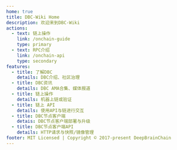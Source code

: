 ```yaml
---
home: true
title: DBC-Wiki Home
description: 欢迎来到DBC-Wiki
actions:
  - text: 链上操作
    link: /onchain-guide
    type: primary
  - text: RPC介绍
    link: /onchain-api
    type: secondary
features:
  - title: 了解DBC
    details: DBC介绍、社区治理
  - title: DBC资讯
    details: DBC AMA合集、媒体报道
  - title: 链上操作
    details: 机器上链或验证
  - title: 链上 API
    details: 使用API与链进行交互
  - title: DBC节点客户端
    detais: DBC节点客户端部署与升级
  - title: DBC节点客户端API
    details: HTTP请求与快照/镜像管理
footer: MIT Licensed | Copyright © 2017-present DeepBrainChain
---
```

